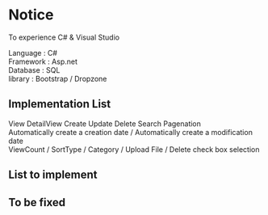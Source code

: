 # Notice

To experience C# & Visual Studio

Language : C# <br>
Framework : Asp.net <br>
Database : SQL <br>
library : Bootstrap / Dropzone <br>


## Implementation List
View DetailView Create Update Delete Search Pagenation <br>
Automatically create a creation date / Automatically create a modification date <br>
ViewCount / SortType / Category / Upload File / Delete check box selection


## List to implement



## To be fixed

